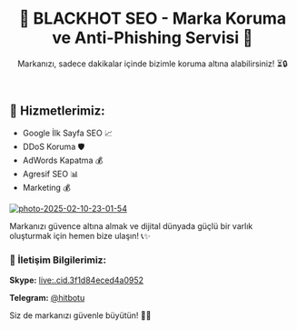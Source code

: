 <header>
    <h1>🌟 BLACKHOT SEO - Marka Koruma ve Anti-Phishing Servisi 🌟</h1>
    <p>Markanızı, sadece dakikalar içinde bizimle koruma altına alabilirsiniz! ⏳🔒</p>
</header>

<div class="content">
    <h2>🚀 Hizmetlerimiz:</h2>
    <ul>
        <li>Google İlk Sayfa SEO 📈</li>
        <li>DDoS Koruma 🛡️</li>
        <li>AdWords Kapatma 💰</li>
        <li>Agresif SEO 📊</li>
        <li>Marketing 💰</li>
    </ul>

   <a href="https://t.me/hitbotu" target="_blank"><img src="https://i.ibb.co/qMXfCK8j/photo-2025-02-10-23-01-54.jpg" alt="photo-2025-02-10-23-01-54" border="0"></a>

  <p>Markanızı güvence altına almak ve dijital dünyada güçlü bir varlık oluşturmak için hemen bize ulaşın! 📞✨</p>
</div>

<div class="contact">
    <h3>📧 İletişim Bilgilerimiz:</h3>
    <p><strong>Skype:</strong> <a href="skype:live:.cid.3f1d84eced4a0952?chat">live:.cid.3f1d84eced4a0952</a></p>
    <p><strong>Telegram:</strong> <a href="https://t.me/hitbotu" target="_blank">@hitbotu</a></p>
    <p>Siz de markanızı güvenle büyütün! 🌱💼</p>
</div>
